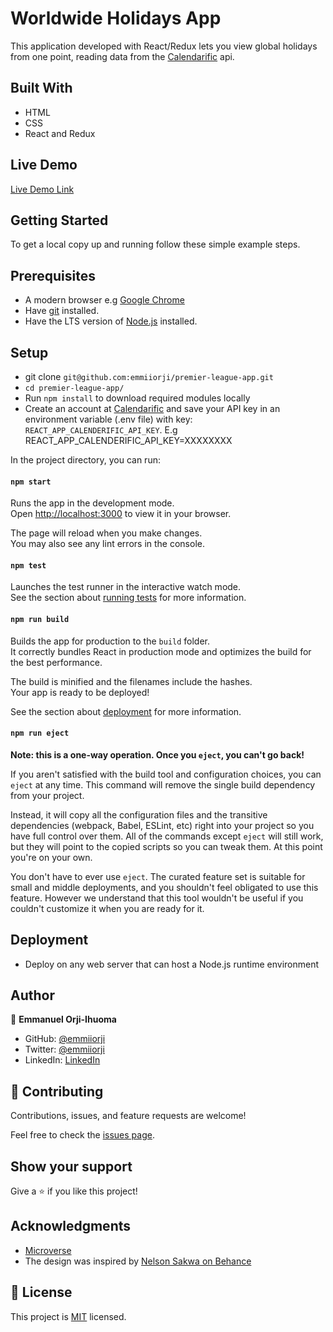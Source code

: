 # Worldwide Holidays App
This application developed with React/Redux lets you view global holidays from one point, reading data from the [Calendarific](https://calendarific.com/) api.


## Built With

- HTML
- CSS
- React and Redux

## Live Demo

[Live Demo Link](https://worldwide-holidays-app.herokuapp.com/)


## Getting Started

To get a local copy up and running follow these simple example steps.

## Prerequisites

- A modern browser e.g [Google Chrome](https://www.google.com/chrome/)
- Have [git](https://git-scm.com/downloads) installed.
- Have the LTS version of [Node.js](https://nodejs.org/en/download/) installed.

## Setup

- git clone `git@github.com:emmiiorji/premier-league-app.git`
- `cd premier-league-app/`
- Run `npm install` to download required modules locally
- Create an account at [Calendarific](https://calendarific.com/) and save your API key in an environment variable (.env file) with key: `REACT_APP_CALENDERIFIC_API_KEY`. E.g REACT_APP_CALENDERIFIC_API_KEY=XXXXXXXX

In the project directory, you can run:

#### `npm start`

Runs the app in the development mode.\
Open [http://localhost:3000](http://localhost:3000) to view it in your browser.

The page will reload when you make changes.\
You may also see any lint errors in the console.

#### `npm test`

Launches the test runner in the interactive watch mode.\
See the section about [running tests](https://facebook.github.io/create-react-app/docs/running-tests) for more information.

#### `npm run build`

Builds the app for production to the `build` folder.\
It correctly bundles React in production mode and optimizes the build for the best performance.

The build is minified and the filenames include the hashes.\
Your app is ready to be deployed!

See the section about [deployment](https://facebook.github.io/create-react-app/docs/deployment) for more information.

#### `npm run eject`

**Note: this is a one-way operation. Once you `eject`, you can't go back!**

If you aren't satisfied with the build tool and configuration choices, you can `eject` at any time. This command will remove the single build dependency from your project.

Instead, it will copy all the configuration files and the transitive dependencies (webpack, Babel, ESLint, etc) right into your project so you have full control over them. All of the commands except `eject` will still work, but they will point to the copied scripts so you can tweak them. At this point you're on your own.

You don't have to ever use `eject`. The curated feature set is suitable for small and middle deployments, and you shouldn't feel obligated to use this feature. However we understand that this tool wouldn't be useful if you couldn't customize it when you are ready for it.

## Deployment

- Deploy on any web server that can host a Node.js runtime environment



## Author

👤 **Emmanuel Orji-Ihuoma**

- GitHub: [@emmiiorji](https://github.com/emmiiorji)
- Twitter: [@emmiiorji](https://twitter.com/emmiiorji)
- LinkedIn: [LinkedIn](https://linkedin.com/in/emmanuel-orji-2a8317121)



## 🤝 Contributing

Contributions, issues, and feature requests are welcome!

Feel free to check the [issues page](../../issues/).

## Show your support

Give a ⭐️ if you like this project!

## Acknowledgments

- [Microverse](https://www.microverse.org/)
- The design was inspired by [Nelson Sakwa on Behance](https://www.behance.net/sakwadesignstudio)

## 📝 License

This project is [MIT](./MIT.md) licensed.

